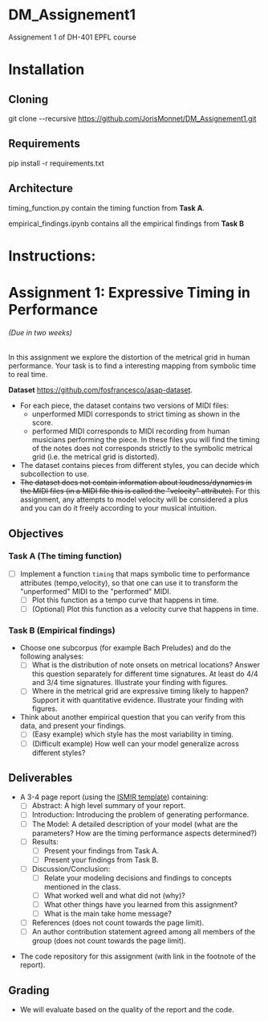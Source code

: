 # DM_Assignement1
Assignement 1 of DH-401 EPFL course

# Installation 

## Cloning

git clone --recursive https://github.com/JorisMonnet/DM_Assignement1.git

## Requirements

pip install -r requirements.txt

## Architecture

timing_function.py contain the timing function from **Task A**.

empirical_findings.ipynb contains all the empirical findings from **Task B**

# Instructions:



<!-- # Group Project 1-3: Expressive performance 

In these three assignments, we apply the concepts learned in the class to generate expressive musical performance (in MIDI format) from symbolic score. 


- (The artistic approach) Students that has an artistic interest might spend more time on exploring how to create performance based on intuition and music theory/analysis and then subjectively reflect on the musical result.  

- (The scientific/engineering approach) Students with math/engineering background might spend more time on rigorous definitions, machine learning/exploratory data analysis, and quantitative evaluation.

Considering that the students are comming from a wide range of background, we welcome both approaches. 
 -->

# Assignment 1: Expressive Timing in Performance
###### (Due in two weeks)


In this assignment we explore the distortion of the metrical grid in human performance. Your task is to find a interesting mapping from symbolic time to real time. 
<!-- Your model should output a MIDI file with performance atributes (timing and dynamics). -->

<!-- Each group will use their model to ouput MIDI performance of Cello Suite No. 1 (BWV 1007) – Prelude. This piece is not in the dataset, but we will provide the symbolic score as well as the "unperformed" MIDI. To make things more fun, we will do an anonymous vote on moodle on which MIDI rendering is the most beautiful (voting result is not part of the assignment evaluation).
 -->

**Dataset**
https://github.com/fosfrancesco/asap-dataset.
- For each piece, the dataset contains two versions of MIDI files: 
    - unperformed MIDI corresponds to strict timing as shown in the score. 
    - performed MIDI corresponds to MIDI recording from human musicians performing the piece. In these files you will find the timing of the notes does not corresponds strictly to the symbolic metrical grid (i.e. the metrical grid is distorted).
- The dataset contains pieces from different styles, you can decide which subcollection to use.
- ~~The dataset does not contain information about loudness/dynamics in the MIDI files (in a MIDI file this is called the "velocity" attribute).~~ For this assignment, any attempts to model velocity will be considered a plus and you can do it freely according to your musical intuition. 

<!-- For this assignment we will only focus on Bach Preludes that have at least one MIDI performance. -->

## Objectives

### Task A (The timing function)

- [ ] Implement a function `timing` that maps symbolic time to performance attributes (tempo,velocity), so that one can use it to transform the "unperformed" MIDI to the "performed" MIDI. 
    - [ ] Plot this function as a tempo curve that happens in time.
    - [ ] (Optional) Plot this function as a velocity curve that happens in time.
<!-- You may model symbolic time as (Bar=2, quarterbeat=4, eighth_beat=1, ... ). Essentially you need to find a way to encode location of "leafs" on a metrical grid (which is a "tree"). -->
    
<!-- - [ ] Implement a function `performed_midi` from MIDI to MIDI where the user can input a function (like `timing`) from symbolic time to performance attributes.  -->



### Task B (Empirical findings)
- Choose one subcorpus (for example Bach Preludes) and do the following analyses:
    - [ ] What is the distribution of note onsets on metrical locations? Answer this question separately for different time signatures. At least do 4/4 and 3/4 time signatures. Illustrate your finding with figures.
    - [ ] Where in the metrical grid are expressive timing likely to happen? Support it with quantitative evidence. Illustrate your finding with figures.
- Think about another empirical question that you can verify from this data, and present your findings.
    - [ ] (Easy example) which style has the most variability in timing.
    - [ ] (Difficult example) How well can your model generalize across different styles?

<!-- 
### Task C (Main Objective)

Generate a MIDI file with expressive performance for the piece Cello Suite No. 1 (BWV 1007) – Prelude.

For this task you can choose any approaches:
- machine learning.
- musically-informed rules.
- freestyle (intuition).
 -->

## Deliverables

- A 3-4 page report (using the [ISMIR template](https://www.overleaf.com/latex/templates/paper-template-for-ismir/qctvwjqfmyzk)) containing:  
    - [ ] Abstract: A high level summary of your report.
    - [ ] Introduction: Introducing the problem of generating performance. 
    - [ ] The Model: A detailed description of your model (what are the parameters? How are the timing performance aspects determined?)
    - [ ] Results:
        - [ ] Present your findings from Task A.
        - [ ] Present your findings from Task B.
        
    - [ ] Discussion/Conclusion:
        - [ ] Relate your modeling decisions and findings to concepts mentioned in the class. 
        - [ ] What worked well and what did not (why)? 
        - [ ] What other things have you learned from this assignment?
        - [ ] What is the main take home message?
    - [ ] References (does not count towards the page limit).
    - [ ] An author contribution statement agreed among all members of the group (does not count towards the page limit).
    
<!-- - The MIDI file from Task C (with link in the footnote of the report). -->
- The code repository for this assignment (with link in the footnote of the report).

## Grading
- We will evaluate based on the quality of the report and the code.
<!-- - We will not grade based on the midi performance in task C.  -->

<!-- 
**Creative tasks:**

- [ ] **Baseline 0**: Performance with fixed velocity and timing.

- [ ] **Baseline 1**: Setting note velocity based on metrical weight.

- [ ] **Listen to the performance, pick one aspect that you want your algorthm to have. How does that translate to the mapping from symbolic score to timing and note velocity?

- [ ] **Read more about Zuckerkandl's "wave" interpretation of meter (Lecture 2). How may one design a function that output timing and dynamics based on the geometry of the wave? For example, experiment with allowing more timing flexibility on the position where the wave has less "momentum".
 
![Screenshot 2024-03-08 at 13.52.37](https://hackmd.io/_uploads/rkJ8qFdpa.png)

**Empirical questions:**

Use Music21 to load the midi file and think about the following:

- [ ] Which metrical position are accented the most? Does the distribution matches with traditional music theoretical claims. 
- [ ] Where in the metricial grid do expressive timing likely to happen? Support it with quantitative evidence.
- [ ] Think about another emperical question that you can verify from this data, and present your findings.
- [ ] Think about one way to define a MIDI performance model that can be trained from the data, and express it in mathematical forms. 


 -->
